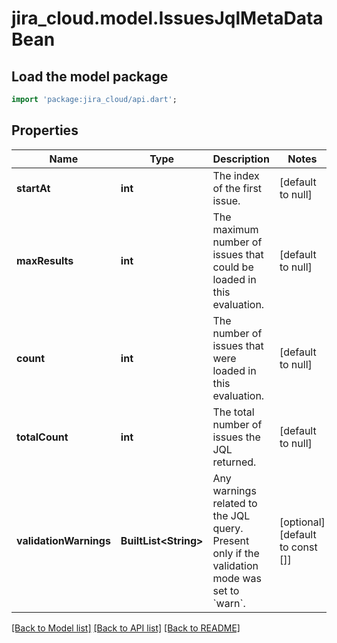 # jira_cloud.model.IssuesJqlMetaDataBean

## Load the model package
```dart
import 'package:jira_cloud/api.dart';
```

## Properties
Name | Type | Description | Notes
------------ | ------------- | ------------- | -------------
**startAt** | **int** | The index of the first issue. | [default to null]
**maxResults** | **int** | The maximum number of issues that could be loaded in this evaluation. | [default to null]
**count** | **int** | The number of issues that were loaded in this evaluation. | [default to null]
**totalCount** | **int** | The total number of issues the JQL returned. | [default to null]
**validationWarnings** | **BuiltList&lt;String&gt;** | Any warnings related to the JQL query. Present only if the validation mode was set to &#x60;warn&#x60;. | [optional] [default to const []]

[[Back to Model list]](../README.md#documentation-for-models) [[Back to API list]](../README.md#documentation-for-api-endpoints) [[Back to README]](../README.md)


